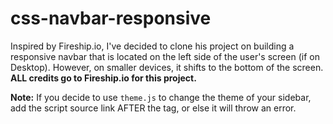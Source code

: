 # css-navbar-responsive
Inspired by Fireship.io, I've decided to clone his project on building a responsive navbar that is located on the left side of the user's screen (if on Desktop). However, on smaller devices, it shifts to the bottom of the screen. **ALL credits go to Fireship.io for this project.**

**Note:** If you decide to use `theme.js` to change the theme of your sidebar, add the script source link AFTER the </html> tag, or else it will throw an error.
